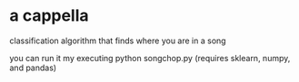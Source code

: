 # a cappella
classification algorithm that finds where you are in a song 

you can run it my executing python songchop.py (requires sklearn, numpy, and pandas)
